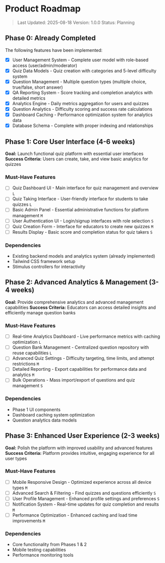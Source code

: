 # Product Roadmap

> Last Updated: 2025-08-18
> Version: 1.0.0
> Status: Planning

## Phase 0: Already Completed

The following features have been implemented:

- [x] User Management System - Complete user model with role-based access (user/admin/moderator)
- [x] Quiz Data Models - Quiz creation with categories and 5-level difficulty system
- [x] Question Management - Multiple question types (multiple choice, true/false, short answer)
- [x] QA Reporting System - Score tracking and completion analytics with detailed metrics
- [x] Analytics Engine - Daily metrics aggregation for users and quizzes
- [x] Question Analytics - Difficulty scoring and success rate calculations
- [x] Dashboard Caching - Performance optimization system for analytics data
- [x] Database Schema - Complete with proper indexing and relationships

## Phase 1: Core User Interface (4-6 weeks)

**Goal:** Launch functional quiz platform with essential user interfaces
**Success Criteria:** Users can create, take, and view basic analytics for quizzes

### Must-Have Features

- [ ] Quiz Dashboard UI - Main interface for quiz management and overview `L`
- [ ] Quiz Taking Interface - User-friendly interface for students to take quizzes `L`
- [ ] Basic Admin Panel - Essential administrative functions for platform management `M`
- [ ] User Authentication UI - Login/signup interfaces with role selection `S`
- [ ] Quiz Creation Form - Interface for educators to create new quizzes `M`
- [ ] Results Display - Basic score and completion status for quiz takers `S`

### Dependencies

- Existing backend models and analytics system (already implemented)
- Tailwind CSS framework setup
- Stimulus controllers for interactivity

## Phase 2: Advanced Analytics & Management (3-4 weeks)

**Goal:** Provide comprehensive analytics and advanced management capabilities
**Success Criteria:** Educators can access detailed insights and efficiently manage question banks

### Must-Have Features

- [ ] Real-time Analytics Dashboard - Live performance metrics with caching optimization `L`
- [ ] Question Bank Management - Centralized question repository with reuse capabilities `L`
- [ ] Advanced Quiz Settings - Difficulty targeting, time limits, and attempt restrictions `M`
- [ ] Detailed Reporting - Export capabilities for performance data and analytics `M`
- [ ] Bulk Operations - Mass import/export of questions and quiz management `S`

### Dependencies

- Phase 1 UI components
- Dashboard caching system optimization
- Question analytics data models

## Phase 3: Enhanced User Experience (2-3 weeks)

**Goal:** Polish the platform with improved usability and advanced features
**Success Criteria:** Platform provides intuitive, engaging experience for all user types

### Must-Have Features

- [ ] Mobile Responsive Design - Optimized experience across all device types `M`
- [ ] Advanced Search & Filtering - Find quizzes and questions efficiently `S`
- [ ] User Profile Management - Enhanced profile settings and preferences `S`
- [ ] Notification System - Real-time updates for quiz completion and results `M`
- [ ] Performance Optimization - Enhanced caching and load time improvements `M`

### Dependencies

- Core functionality from Phases 1 & 2
- Mobile testing capabilities
- Performance monitoring tools